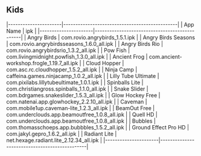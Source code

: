 ## Kids ##

   |----------------------|-----------------------------------------------|
   | App Name             | ipk                                           |
   |----------------------|-----------------------------------------------|
   | Angry Birds          | com.rovio.angrybirds_1.5.1.ipk                |
   | Angry Birds Seasons  | com.rovio.angrybirdsseasons_1.6.0_all.ipk     |
   | Angry Birds Rio      | com.rovio.angrybirdsrio_1.3.2_all.ipk         |
   | Pow Fish             | com.livingmidnight.powfish_1.3.0_all.ipk      |
   | Ancient Frog         | com.ancient-workshop.frogle_1.19.7_all.ipk    |
   | Cloud Hopper         | com.asc.rc.cloudhopper_1.5.2_all.ipk          |
   | Ninja Camp           | caffeina.games.ninjacamp_1.0.2_all.ipk        |
   | Lilly Tube Ultimate  | com.pixilabs.lillytubeultimate_1.0.1.ipk      |
   | Spinballs Lite       | com.christiangross.spinballs_1.1.0_all.ipk    |
   | Snake Slider         | com.bdrgames.snakeslider_1.5.3_all.ipk        |
   | Glow Hockey Free     | com.natenai.app.glowhockey_2.2.10_all.ipk     |
   | Caveman              | com.mobile1up.caveman-lite_1.2.3_all.ipk      |
   | BeamOut Free         | com.underclouds.app.beamoutfree_1.0.8_all.ipk |
   | Quell HD             | com.underclouds.app.beamoutfree_1.0.8_all.ipk |
   | Bubbles              | com.thomasschoeps.app.bubbbles_1.5.2_all.ipk  |
   | Ground Effect Pro HD | com.jakyl.gepro_1.6.2_all.ipk                 |
   | Radiant Lite         | net.hexage.radiant.lite_2.12.34_all.ipk       |
   |----------------------|-----------------------------------------------|
  

